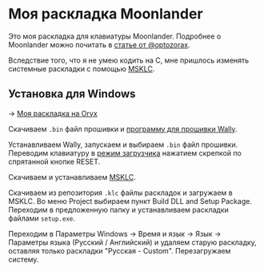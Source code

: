# Моя раскладка Moonlander
Это моя раскладка для клавиатуры Moonlander. Подробнее о Moonlander можно почитать в [статье от @optozorax](https://optozorax.github.io/p/my-keyboard-layout/).

Вследствие того, что я не умею кодить на C, мне пришлось изменять системные раскладки с помощью [MSKLC](https://optozorax.github.io/p/my-keyboard-layout/#kak-v-klaviaturu-zasunut-svoiu-bukvennuiu-i-prepinakovuiu-raskladku).

## Установка для Windows
-> [Моя раскладка на Oryx](https://configure.zsa.io/moonlander/layouts/OydL3/latest/0)

Скачиваем `.bin` файл прошивки и [программу для прошивки Wally](https://www.zsa.io/wally/).

Устанавливаем Wally, запускаем и выбираем `.bin` файл прошивки. Переводим клавиатуру в [режим загрузчика](https://docs.qmk.fm/#/newbs_flashing?id=put-your-keyboard-into-dfu-bootloader-mode) нажатием скрепкой по спрятанной кнопке RESET.

Скачиваем и устанавливаем [MSKLC](https://www.microsoft.com/en-us/download/details.aspx?id=102134).

Скачиваем из репозитория `.klc` файлы раскладок и загружаем в MSKLC. Во меню Project выбираем пункт Build DLL and Setup Package. Переходим в предложенную папку и устанавливаем раскладки файлами `setup.exe`.

Переходим в Параметры Windows -> Время и язык -> Язык -> Параметры языка (Русский / Английский) и удаляем старую раскладку, оставляя только раскладки "Русская - Custom". Перезагружаем систему.
